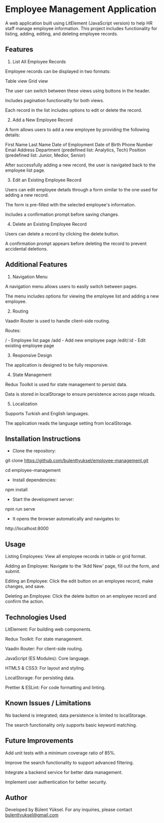 # Employee Management Application

A web application built using LitElement (JavaScript version) to help HR staff manage employee information. This project includes functionality for listing, adding, editing, and deleting employee records.

## Features

1. List All Employee Records

Employee records can be displayed in two formats:

Table view
Grid view

The user can switch between these views using buttons in the header.

Includes pagination functionality for both views.

Each record in the list includes options to edit or delete the record.

2. Add a New Employee Record

A form allows users to add a new employee by providing the following details:

First Name
Last Name
Date of Employment
Date of Birth
Phone Number
Email Address
Department (predefined list: Analytics, Tech)
Position (predefined list: Junior, Medior, Senior)

After successfully adding a new record, the user is navigated back to the employee list page.

3. Edit an Existing Employee Record

Users can edit employee details through a form similar to the one used for adding a new record.

The form is pre-filled with the selected employee's information.

Includes a confirmation prompt before saving changes.

4. Delete an Existing Employee Record

Users can delete a record by clicking the delete button.

A confirmation prompt appears before deleting the record to prevent accidental deletions.

## Additional Features

1. Navigation Menu

A navigation menu allows users to easily switch between pages.

The menu includes options for viewing the employee list and adding a new employee.

2. Routing

Vaadin Router is used to handle client-side routing.

Routes:

/ - Employee list page
/add - Add new employee page
/edit/:id - Edit existing employee page

3. Responsive Design

The application is designed to be fully responsive.

4. State Management

Redux Toolkit is used for state management to persist data.

Data is stored in localStorage to ensure persistence across page reloads.

5. Localization

Supports Turkish and English languages.

The application reads the language setting from localStorage.

## Installation Instructions

- Clone the repository:

git clone https://github.com/bulenttyuksel/employee-management.git

cd employee-management

- Install dependencies:

npm install

- Start the development server:

npm run serve

- It opens the browser automatically and navigates to:

http://localhost:8000

## Usage

Listing Employees: View all employee records in table or grid format.

Adding an Employee: Navigate to the 'Add New' page, fill out the form, and submit.

Editing an Employee: Click the edit button on an employee record, make changes, and save.

Deleting an Employee: Click the delete button on an employee record and confirm the action.

## Technologies Used

LitElement: For building web components.

Redux Toolkit: For state management.

Vaadin Router: For client-side routing.

JavaScript (ES Modules): Core language.

HTML5 & CSS3: For layout and styling.

LocalStorage: For persisting data.

Prettier & ESLint: For code formatting and linting.

## Known Issues / Limitations

No backend is integrated; data persistence is limited to localStorage.

The search functionality only supports basic keyword matching.

## Future Improvements

Add unit tests with a minimum coverage ratio of 85%.

Improve the search functionality to support advanced filtering.

Integrate a backend service for better data management.

Implement user authentication for better security.

## Author

Developed by Bülent Yüksel. For any inquiries, please contact bulenttyuksel@gmail.com
